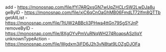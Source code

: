 add - https://monosnap.com/file/fYi7ARQxsGN7wUqZHCLrSW2LwDJa8u  
geByID - https://monosnap.com/file/xjC6qCnOaGhMB06FmdLT72lfm8QTTb  
getAllList - https://monosnap.com/file/TtUW2ABBcIi3PHwa4ttGn79SgSYJnP  
removeByID - https://monosnap.com/file/8XgOYvPmVuRNqWH274RoapsASzIIqY  
unknownTypeAction - https://monosnap.com/file/Wgdxm3iFD6J2h3vN8tat9LOZgDJOFa  